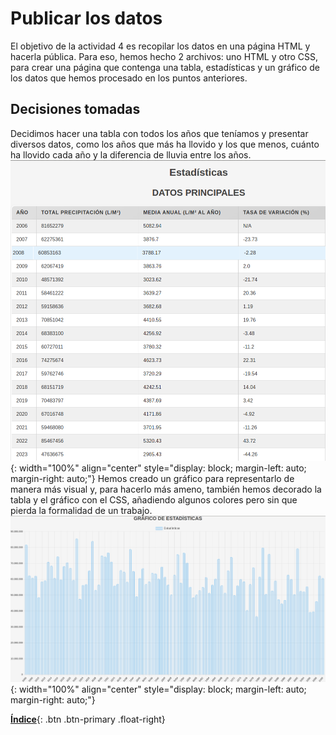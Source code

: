 # Publicar los datos
El objetivo de la actividad 4 es recopilar los datos en una página HTML y hacerla pública. Para eso, hemos hecho 2 archivos: uno HTML y otro CSS, para crear una página que contenga una tabla, estadísticas y un gráfico de los datos que hemos procesado en los puntos anteriores.

## Decisiones tomadas
Decidimos hacer una tabla con todos los años que teníamos y presentar diversos datos, como los años que más ha llovido y los que menos, cuánto ha llovido cada año y la diferencia de lluvia entre los años.
![Imagen](./media/tabla.png){: width="100%" align="center" style="display: block; margin-left: auto; margin-right: auto;"}
Hemos creado un gráfico para representarlo de manera más visual y, para hacerlo más ameno, también hemos decorado la tabla y el gráfico con el CSS, añadiendo algunos colores pero sin que pierda la formalidad de un trabajo.
 ![Imagen](./media/grafico.png){: width="100%" align="center" style="display: block; margin-left: auto; margin-right: auto;"}






[**Índice**](../README.md){: .btn .btn-primary .float-right}
